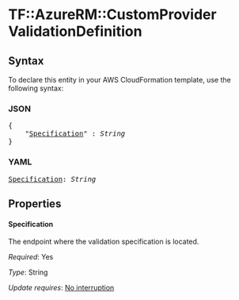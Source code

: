 # TF::AzureRM::CustomProvider ValidationDefinition

## Syntax

To declare this entity in your AWS CloudFormation template, use the following syntax:

### JSON

<pre>
{
    "<a href="#specification" title="Specification">Specification</a>" : <i>String</i>
}
</pre>

### YAML

<pre>
<a href="#specification" title="Specification">Specification</a>: <i>String</i>
</pre>

## Properties

#### Specification

The endpoint where the validation specification is located.

_Required_: Yes

_Type_: String

_Update requires_: [No interruption](https://docs.aws.amazon.com/AWSCloudFormation/latest/UserGuide/using-cfn-updating-stacks-update-behaviors.html#update-no-interrupt)

